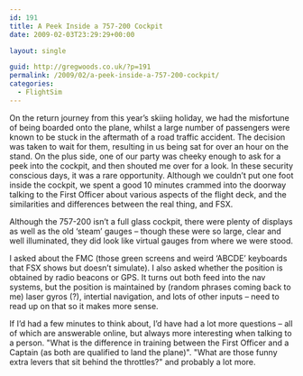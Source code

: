 ```yaml
---
id: 191
title: A Peek Inside a 757-200 Cockpit
date: 2009-02-03T23:29:29+00:00

layout: single

guid: http://gregwoods.co.uk/?p=191
permalink: /2009/02/a-peek-inside-a-757-200-cockpit/
categories:
  - FlightSim
---
```

On the return journey from this year’s skiing holiday, we had the misfortune of being boarded onto the plane, whilst a large number of passengers were known to be stuck in the aftermath of a road traffic accident. The decision was taken to wait for them, resulting in us being sat for over an hour on the stand. On the plus side, one of our party was cheeky enough to ask for a peek into the cockpit, and then shouted me over for a look. In these security conscious days, it was a rare opportunity. Although we couldn’t put one foot inside the cockpit, we spent a good 10 minutes crammed into the doorway talking to the First Officer about various aspects of the flight deck, and the similarities and differences between the real thing, and FSX. 

Although the 757-200 isn’t a full glass cockpit, there were plenty of displays as well as the old ‘steam’ gauges – though these were so large, clear and well illuminated, they did look like virtual gauges from where we were stood.

I asked about the FMC (those green screens and weird ‘ABCDE’ keyboards that FSX shows but doesn’t simulate). I also asked whether the position is obtained by radio beacons or GPS. It turns out both feed into the nav systems, but the position is maintained by (random phrases coming back to me) laser gyros (?), intertial navigation, and lots of other inputs – need to read up on that so it makes more sense.

If I’d had a few minutes to think about, I’d have had a lot more questions – all of which are answerable online, but always more interesting when talking to a person. "What is the difference in training between the First Officer and a Captain (as both are qualified to land the plane)". "What are those funny extra levers that sit behind the throttles?" and probably a lot more.